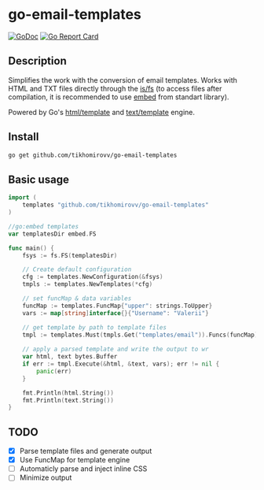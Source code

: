 # go-email-templates

[![GoDoc](https://godoc.org/github.com/tikhomirovv/go-email-templates?status.svg)](https://godoc.org/github.com/tikhomirovv/go-email-templates) [![Go Report Card](https://goreportcard.com/badge/github.com/tikhomirovv/go-email-templates)](https://goreportcard.com/report/github.com/tikhomirovv/go-email-templates)

<!-- [![GoCover](http://gocover.io/_badge/github.com/tikhomirovv/go-email-templates)](http://gocover.io/github.com/tikhomirovv/go-email-templates) -->

## Description

Simplifies the work with the conversion of email templates. Works with HTML and TXT files directly through the [is/fs](https://pkg.go.dev/io/fs) (to access files after compilation, it is recommended to use [embed](https://pkg.go.dev/embed) from standart library).

Powered by Go's [html/template](https://pkg.go.dev/html/template) and [text/template](https://pkg.go.dev/text/template) engine.

## Install

```sh
go get github.com/tikhomirovv/go-email-templates
```

## Basic usage

```go
import (
	templates "github.com/tikhomirovv/go-email-templates"
)

//go:embed templates
var templatesDir embed.FS

func main() {
	fsys := fs.FS(templatesDir)

	// Create default configuration
	cfg := templates.NewConfiguration(&fsys)
	tmpls := templates.NewTemplates(*cfg)

	// set funcMap & data variables
	funcMap := templates.FuncMap{"upper": strings.ToUpper}
	vars := map[string]interface{}{"Username": "Valerii"}

	// get template by path to template files
	tmpl := templates.Must(tmpls.Get("templates/email")).Funcs(funcMap)
    
	// apply a parsed template and write the output to wr
	var html, text bytes.Buffer
	if err := tmpl.Execute(&html, &text, vars); err != nil {
		panic(err)
	}

	fmt.Println(html.String())
	fmt.Println(text.String())
}
```

## TODO

 - [x] Parse template files and generate output 
 - [x] Use FuncMap for template engine
 - [ ] Automaticly parse and inject inline CSS
 - [ ] Minimize output

